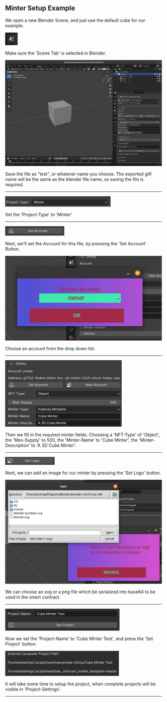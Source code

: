## Minter Setup Example

We open a new Blender Scene, and just use the default cube for our example.


![SceneTab.png](../../_resources/SceneTab-3.png)


Make sure the 'Scene Tab' is selected in Blender.


![settings_example1.png](../../_resources/settings_example1-1.png)


Save the file as "test", or whatever name you choose.  The exported gltf name will be the same as the blender file name, so saving the file is required.
* * *

![project_type.png](../../_resources/project_type-1.png)


Set the 'Project-Type' to 'Minter'.
* * *


![set_account_btn.png](../../_resources/set_account_btn-1.png)


Next, we'll set the Account for this file, by pressing the 'Set Account' Button.


![choose_account.png](../../_resources/choose_account-1.png)


Choose an account from the drop down list.
* * *

![minter_fields_example.png](../../_resources/minter_fields_example-1.png)


Then we fill in the required minter fields. Choosing a 'NFT-Type' of 'Object', the 'Max-Supply' to 500, the 'Minter-Name' to 'Cube Minter', the 'Minter-Description' to 'A 3D Cube Minter'.
* * *

![set_logo_btn.png](../../_resources/set_logo_btn-1.png)


Next, we can add an image for our minter by pressing the 'Set Logo' button.


![set_logo_popup.png](../../_resources/set_logo_popup-1.png)


We can choose an svg or a png file which be serialized into base64 to be used in the smart contract.
* * *

![Set_project_btn.png](../../_resources/Set_project_btn-1.png)


Now we set the 'Project-Name' to 'Cube Minter Test', and press the 'Set Project' button.


![project_paths.png](../../_resources/project_paths-1.png)


It will take some time to setup the project, when complete projects will be visible in 'Project-Settings'.
* * *